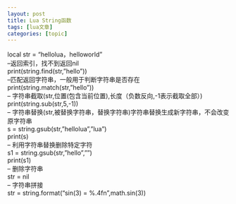 ```yaml
---
layout: post
title: Lua String函数 
tags: [lua文章]
categories: [topic]
---
```

<p>local str = “hellolua，helloworld”<br/>–返回索引，找不到返回nil<br/>print(string.find(str,”hello”))<br/>–匹配返回字符串，一般用于判断字符串是否存在<br/>print(string.match(str,”hello”))<br/>– 字符串截取(str,位置(包含当前位置),长度（负数反向,-1表示截取全部）)<br/>print(string.sub(str,5,-1))<br/>– 字符串替换(str,被替换字符串，替换字符串)字符串替换生成新字符串，不会改变原字符串<br/>s = string.gsub(str,”hellolua”,”lua”)<br/>print(s)<br/>– 利用字符串替换删除特定字符<br/>s1 = string.gsub(str,”hello”,””)<br/>print(s1)<br/>– 删除字符串<br/>str = nil<br/>– 字符串拼接<br/>str = string.format(“sin(3) = %.4fn”,math.sin(3))</p>